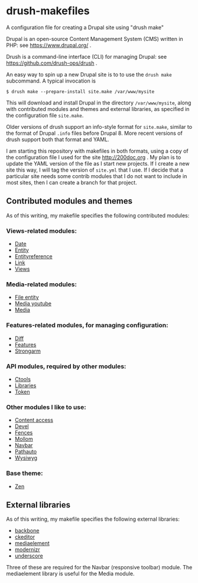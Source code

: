 # drush-makefiles
A configuration file for creating a Drupal site using "drush make"

Drupal is an open-source Content Management System (CMS) written in PHP:  see
https://www.drupal.org/ .

Drush is a command-line interface (CLI) for managing Drupal:  see https://github.com/drush-ops/drush .

An easy way to spin up a new Drupal site is to to use the `drush make`
subcommand.  A typical invocation is
```
$ drush make --prepare-install site.make /var/www/mysite
```
This will download and install Drupal in the directory `/var/www/mysite`,
along with contributed modules and themes and external libraries, as specified
in the configuration file `site.make`.

Older versions of drush support an info-style format for `site.make`, similar
to the format of Drupal `.info` files before Drupal 8.  More recent versions
of drush support both that format and YAML.

I am starting this repository with makefiles in both formats, using a copy of
the configuration file I used for the site http://200doc.org .  My plan is to
update the YAML version of the file as I start new projects.  If I create a
new site this way, I will tag the version of `site.yml` that I use.  If I
decide that a particular site needs some contrib modules that I do not want to
include in most sites, then I can create a branch for that project.

## Contributed modules and themes

As of this writing, my makefile specifies the following contributed modules:

### Views-related modules:
- [Date](https://www.drupal.org/project/date)
- [Entity](https://www.drupal.org/project/entity)
- [Entityreference](https://www.drupal.org/project/entityreference)
- [Link](https://www.drupal.org/project/link)
- [Views](https://www.drupal.org/project/views)

### Media-related modules:
- [File entity](https://www.drupal.org/project/file_entity)
- [Media youtube](https://www.drupal.org/project/media_youtube)
- [Media](https://www.drupal.org/project/media)

### Features-related modules, for managing configuration:
- [Diff](https://www.drupal.org/project/diff)
- [Features](https://www.drupal.org/project/features)
- [Strongarm](https://www.drupal.org/project/strongarm)

### API modules, required by other modules:
- [Ctools](https://www.drupal.org/project/ctools)
- [Libraries](https://www.drupal.org/project/libraries)
- [Token](https://www.drupal.org/project/token)

### Other modules I like to use:

- [Content access](https://www.drupal.org/project/content_access)
- [Devel](https://www.drupal.org/project/devel)
- [Fences](https://www.drupal.org/project/fences)
- [Mollom](https://www.drupal.org/project/mollom)
- [Navbar](https://www.drupal.org/project/navbar)
- [Pathauto](https://www.drupal.org/project/pathauto)
- [Wysiwyg](https://www.drupal.org/project/wysiwyg)

### Base theme:

- [Zen](https://www.drupal.org/project/zen)

## External libraries

As of this writing, my makefile specifies the following external libraries:

- [backbone](http://backbonejs.org/backbone-min.js)
- [ckeditor](http://download.cksource.com/CKEditor/CKEditor/CKEditor%204.4.7/ckeditor_4.4.7_standard.zip)
- [mediaelement](http://github.com/johndyer/mediaelement/zipball/master)
- [modernizr](http://modernizr.com/e8a28f6b-fa15-ac47-8f9b-ec7ae832b542)
- [underscore](https://github.com/jashkenas/underscore/archive/1.5.2.zip)

Three of these are required for the Navbar (responsive toolbar) module.  The
mediaelement library is useful for the Media module.
